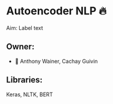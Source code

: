 # Autoencoder NLP 🔥
Aim: Label text  

## Owner: 
* 🐛 Anthony Wainer, Cachay Guivin 




## Libraries:
Keras, NLTK, BERT
